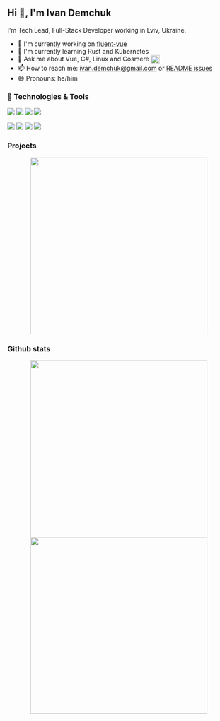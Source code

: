 ## Hi 👋, I'm Ivan Demchuk

I'm Tech Lead, Full-Stack Developer working in Lviv, Ukraine.

 - 🔭 I'm currently working on [fluent-vue](https://github.com/demivan/fluent-vue)
 - 🌱 I'm currently learning Rust and Kubernetes
 - 💬 Ask me about Vue, C#, Linux and Cosmere <img src="https://user-images.githubusercontent.com/2339406/126692384-17784667-7b16-434e-8b54-48b5e5ec614e.png" width="20" height="20" valign="middle">
 - 📫 How to reach me: [ivan.demchuk@gmail.com](ivan.demchuk@gmail.com) or [README issues](https://github.com/Demivan/Demivan/issues)
 - 😄 Pronouns: he/him

### 🔧 Technologies & Tools
![](https://img.shields.io/badge/OS-ArchLinux-informational?style=for-the-badge&logo=linux&logoColor=white&color=2bbc8a&labelColor=273849)
![](https://img.shields.io/badge/Shell-Fish-informational?style=for-the-badge&logo=gnu-bash&logoColor=white&color=2bbc8a&labelColor=273849)
![](https://img.shields.io/badge/Editor-Rider-informational?style=for-the-badge&logo=rider&logoColor=white&color=2bbc8a&labelColor=273849)
![](https://img.shields.io/badge/Font-JetBrains%20Mono-informational?style=for-the-badge&logo=jetbrains&logoColor=white&color=2bbc8a&labelColor=273849)

![](https://img.shields.io/badge/Code-C%23-informational?style=for-the-badge&logo=csharp&logoColor=white&color=2bbc8a&labelColor=273849)
![](https://img.shields.io/badge/Code-Typescript-informational?style=for-the-badge&logo=typescript&logoColor=white&color=2bbc8a&labelColor=273849)
![](https://img.shields.io/badge/Code-JavaScript-informational?style=for-the-badge&logo=javascript&logoColor=white&color=2bbc8a&labelColor=273849)
![](https://img.shields.io/badge/Code-Vue-informational?style=for-the-badge&logo=vue.js&logoColor=white&color=2bbc8a&labelColor=273849)

### Projects

<p align = "center">
  <a href="https://github.com/demivan/fluent-vue">
   <img src = "https://github-readme-stats.vercel.app/api/pin?username=demivan&repo=fluent-vue&show_icons=true&theme=vue-dark" width = 400>
  </a>
</p>

### Github stats

<p align = "center">
  <img src = "https://github-readme-stats.vercel.app/api?username=demivan&show_icons=true&theme=vue-dark" width = 400>
  <img src = "https://github-readme-streak-stats.herokuapp.com?user=demivan&theme=vue-dark" width = 400>
</p>
